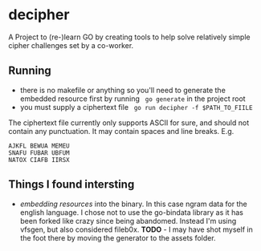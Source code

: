 # decipher

A Project to (re-)learn GO by creating tools to help solve relatively simple cipher challenges
set by a co-worker.

## Running
* there is no makefile or anything so you'll need to generate the embedded resource first
by running ` go generate` in the project root
* you must supply a ciphertext file ` go run decipher -f $PATH_TO_FIILE`

The ciphertext file currently only supports ASCII for sure, and should not contain any
punctuation. It may contain spaces and line breaks. E.g.
```$xslt
AJKFL BEWUA MEMEU
SNAFU FUBAR UBFUM
NATOX CIAFB IIRSX
```

## Things I found intersting
* *embedding resources* into the binary. In this case ngram data for the english language.
I chose not to use the go-bindata library as it has been forked like crazy since being abandomed.
Instead I'm using vfsgen, but also considered fileb0x. 
**TODO** - I may have shot myself in the foot there by moving the generator to the assets folder. 


